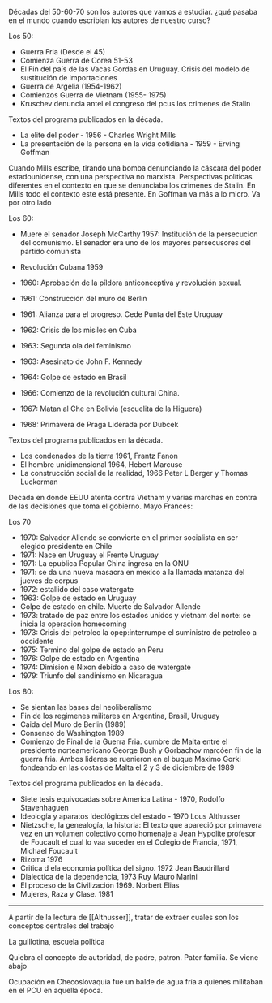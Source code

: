 Décadas del 50-60-70 son los autores que vamos a estudiar.
¿qué pasaba en el mundo cuando escribian los autores de nuestro curso?

Los 50:  
- Guerra Fria (Desde el 45)
- Comienza Guerra de Corea 51-53
- El Fin del país de las Vacas Gordas en Uruguay. Crisis del modelo de sustitución de importaciones
- Guerra de Argelia (1954-1962)
- Comienzos Guerra de Vietnam (1955- 1975)
- Kruschev denuncia antel el congreso del pcus los crimenes de Stalin


Textos del programa publicados en la década. 
- La elite del poder - 1956 - Charles Wright Mills
- La presentación de la persona en la vida cotidiana - 1959 - Erving Goffman




Cuando Mills escribe, tirando una bomba denunciando la cáscara del poder estadounidense, con una perspectiva no marxista. Perspectivas políticas diferentes en el contexto en que se denunciaba los crimenes de Stalin. 
En Mills todo el contexto este está presente. En Goffman va más a lo micro. Va por otro lado


Los 60:
- Muere el senador Joseph McCarthy 1957: Institución de la persecucion del comunismo. El senador era uno de los mayores persecusores del partido comunista
- Revolución Cubana 1959

- 1960: Aprobación de la píldora anticonceptiva y revolución sexual.
- 1961: Construcción del muro de Berlín
- 1961: Alianza para el progreso. Cede Punta del Este Uruguay
- 1962: Crisis de los misiles en Cuba
- 1963: Segunda ola del feminismo
- 1963: Asesinato de John F. Kennedy
- 1964: Golpe de estado en Brasil
- 1966: Comienzo de la revolución cultural China.
- 1967: Matan al Che en Bolivia (escuelita de la Higuera)
- 1968: Primavera de Praga Liderada por Dubcek

Textos del programa publicados en la década. 
- Los condenados de la tierra 1961, Frantz Fanon
- El hombre unidimensional 1964, Hebert Marcuse
- La construcción social de la realidad, 1966 Peter L Berger y Thomas Luckerman


Decada en donde EEUU atenta contra Vietnam y varias marchas en contra de las decisiones que toma el gobierno. 
Mayo Francés:

Los 70
- 1970: Salvador Allende se convierte en el primer socialista en ser elegido presidente en Chile
- 1971: Nace en Uruguay el Frente Uruguay
- 1971: La epublica Popular China ingresa en la ONU
- 1971: se da una nueva masacra en mexico a la llamada matanza del jueves de corpus
- 1972: estallido del caso watergate
- 1963: Golpe de estado en Uruguay
- Golpe de estado en chile. Muerte de Salvador Allende
- 1973: tratado de paz entre los estados unidos y vietnam del norte: se inicia la operacion homecoming 
- 1973: Crisis del petroleo la opep:interrumpe el suministro de petroleo a occidente
- 1975: Termino del golpe de estado en Peru
- 1976: Golpe de estado en Argentina
- 1974: Dimision e Nixon debido a caso de watergate
- 1979: Triunfo del sandinismo en Nicaragua

Los 80:
- Se sientan las bases del neoliberalismo
- Fin de los regimenes militares en Argentina, Brasil, Uruguay
- Caida del Muro de Berlin (1989)
- Consenso de Washington 1989
- Comienzo de Final de la Guerra Fria. cumbre de Malta entre el presidente norteamericano George Bush y Gorbachov marcóen fin de la guerra fria. Ambos lideres se ruenieron en el buque Maximo Gorki fondeando en las costas de Malta el 2 y 3 de diciembre de 1989

Textos del programa publicados en la década. 
- Siete tesis equivocadas sobre America Latina - 1970, Rodolfo Stavenhaguen
- Ideología y aparatos ideológicos del estado - 1970 Lous Althusser
- Nietzsche, la genealogía, la historia: El texto que apareció por primavera vez en un volumen colectivo como homenaje a Jean Hypolite profesor de Foucault el cual lo vaa suceder en el Colegio de Francia, 1971, Michael Foucault
- Rizoma 1976
- Critica d ela economía política del signo. 1972 Jean Baudrillard
- Dialectica de la dependencia, 1973 Ruy Mauro Marini
- El proceso de la Civilización 1969. Norbert Elias
- Mujeres, Raza y Clase. 1981

---
A partir de la lectura de [[Althusser]], tratar de extraer cuales son los conceptos centrales del trabajo


La guillotina, escuela política


Quiebra el concepto de autoridad, de padre, patron. Pater familia. Se viene abajo


Ocupación en Checoslovaquia fue un balde de agua fría a quienes militaban en el PCU en aquella época.
